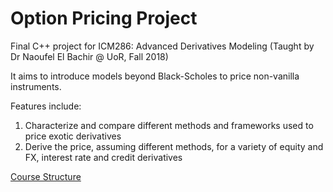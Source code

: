 # Option Pricing Project
Final C++ project for ICM286: Advanced Derivatives Modeling (Taught by Dr Naoufel El Bachir @ UoR, Fall 2018)

It aims to introduce models beyond Black-Scholes to price non-vanilla instruments. 

Features include:
  1. Characterize and compare different methods and frameworks used to price exotic derivatives
  2. Derive the price, assuming different methods, for a variety of equity and FX, interest rate and credit derivatives

[Course Structure](https://www.reading.ac.uk/modules/document.aspx?modP=ICM286&modYR=1819)
